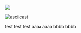 <a href="https://asciinema.org/a/Y3j9RauSM8JrLgpWfzWXgk2Rm" target="_blank"><img src="https://asciinema.org/a/Y3j9RauSM8JrLgpWfzWXgk2Rm.svg" /></a>

<script id="asciicast-Y3j9RauSM8JrLgpWfzWXgk2Rm" src="https://asciinema.org/a/Y3j9RauSM8JrLgpWfzWXgk2Rm.js" async></script>

[![asciicast](https://asciinema.org/a/Y3j9RauSM8JrLgpWfzWXgk2Rm.svg)](https://asciinema.org/a/Y3j9RauSM8JrLgpWfzWXgk2Rm)

test
test
test
aaaa
aaaa
bbbb
bbbb